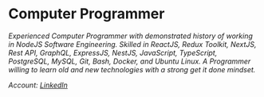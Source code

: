 # Computer Programmer
_Experienced Computer Programmer with demonstrated history of working in NodeJS Software Engineering. Skilled in ReactJS, Redux Toolkit, NextJS, Rest API, GraphQL, ExpressJS, NestJS, JavaScript, TypeScript, PostgreSQL, MySQL, Git, Bash, Docker, and Ubuntu Linux. A Programmer willing to learn old and new technologies with a strong get it done mindset._

_Account: [LinkedIn](linkedin.com/in/klgt/)_
